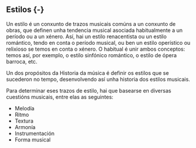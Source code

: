 ## Estilos {-}

Un estilo é un conxunto de trazos musicais comúns a un conxunto de obras, que definen unha tendencia musical asociada habitualmente a un período ou a un xénero. Así, hai un estilo renacentista ou un estilo romántico, tendo en conta o período musical, ou ben un estilo operístico ou relixioso se temos en conta o xénero. O habitual é unir ambos conceptos: temos así, por exemplo, o estilo sinfónico romántico, o estilo de ópera barroca, etc. 

Un dos propósitos da Historia da música é definir os estilos que se sucederon no tempo, desenvolvendo así unha historia dos estilos musicais.

Para determinar eses trazos de estilo, hai que basearse en diversas cuestións musicais, entre elas as seguintes:

- Melodía
- Ritmo 
- Textura
- Armonía
- Instrumentación
- Forma musical
